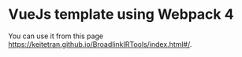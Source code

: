 # VueJs template using Webpack 4

You can use it from this page  https://keitetran.github.io/BroadlinkIRTools/index.html#/.
